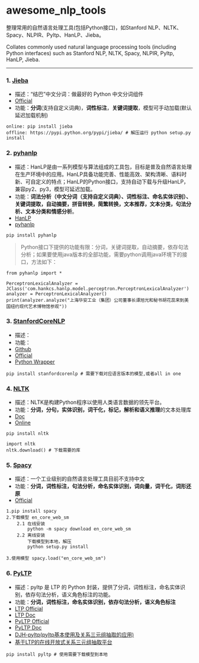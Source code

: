 # awesome_nlp_tools

整理常用的自然语言处理工具(包括Python接口)，如Stanford NLP、NLTK、Spacy、NLPIR、Pyltp、HanLP、Jieba。

Collates commonly used natural language processing tools (including Python interfaces) such as Stanford NLP, NLTK, Spacy, NLPIR, Pyltp, HanLP, Jieba.

---

### 1. [Jieba](./jieba.ipynb)
- 描述：“结巴”中文分词：做最好的 Python 中文分词组件
- [Official](https://github.com/fxsjy/jieba)
- 功能：**分词**(支持自定义词典)，**词性标注**，**关键词提取**，模型可手动加载(默认延迟加载机制)


```shell
online: pip install jieba
offline: https://pypi.python.org/pypi/jieba/ # 解压运行 python setup.py install
```

### 2. [pyhanlp](./pyhanlp.ipynb)
- 描述：HanLP是由一系列模型与算法组成的工具包，目标是普及自然语言处理在生产环境中的应用。HanLP具备功能完善、性能高效、架构清晰、语料时新、可自定义的特点；HanLP的Python接口，支持自动下载与升级HanLP，兼容py2、py3，模型可延迟加载。
- 功能：**词法分析（中文分词（支持自定义词典）、词性标注、命名实体识别）、关键词提取，自动摘要，拼音转换，简繁转换，文本推荐，文本分类，句法分析、文本分类和情感分析**。
- [HanLP](https://github.com/hankcs/HanLP)
- [pyhanlp](https://github.com/hankcs/pyhanlp)


```shell
pip install pyhanlp
```
> Python接口下提供的功能有限：分词，关键词提取，自动摘要，依存句法分析；如果要使用java版本的全部功能，需要python调用java环境下的接口，方法如下：

```shell
from pyhanlp import *

PerceptronLexicalAnalyzer = JClass('com.hankcs.hanlp.model.perceptron.PerceptronLexicalAnalyzer')
analyzer = PerceptronLexicalAnalyzer()
print(analyzer.analyze("上海华安工业（集团）公司董事长谭旭光和秘书胡花蕊来到美国纽约现代艺术博物馆参观"))
```

### 3. [StanfordCoreNLP](。、stanford_corenlp.ipynb)

- 描述：
- 功能：
- [Github](https://github.com/stanfordnlp/CoreNLP)
- [Official](https://stanfordnlp.github.io/CoreNLP/)
- [Python Wrapper](https://github.com/Good2NLP/stanford-corenlp)

```shell
pip install stanfordcorenlp # 需要下载对应语言版本的模型,或者all in one 
```

### 4. [NLTK](./nltk.ipynb)

- 描述：NLTK是构建Python程序以使用人类语言数据的领先平台。
- 功能：**分词，分句，实体识别，词干化，标记，解析和语义推理**的文本处理库
- [Doc](http://www.nltk.org/)
- [Online](http://www.nltk.org/book/)

```shell
pip install nltk

import nltk
nltk.download() # 下载需要的库
```

### 5. [Spacy](https://spacy.io/)

- 描述：一个工业级别的自然语言处理工具目前不支持中文
- 功能：**分词，词性标注，句法分析，命名实体识别，词向量，词干化，词形还原**
- [Official](https://spacy.io/)

```shell
1.pip install spacy
2.下载模型 en_core_web_sm
    2.1 在线安装 
        python -m spacy download en_core_web_sm
    2.2 离线安装 
        下载模型到本地，解压
        python setup.py install
        
3.使用模型 spacy.load("en_core_web_sm")

```

### 6. [PyLTP](https://github.com/HuangFJ/pyltp)

- 描述：pyltp 是 LTP 的 Python 封装，提供了分词，词性标注，命名实体识别，依存句法分析，语义角色标注的功能。
- 功能：**分词，词性标注，命名实体识别，依存句法分析，语义角色标注**
- [LTP Official](https://github.com/HIT-SCIR/ltp)
- [LTP Doc](https://ltp.readthedocs.io/zh_CN/latest/begin.html)
- [PyLTP Official](https://github.com/HuangFJ/pyltp)
- [PyLTP Doc](https://pyltp.readthedocs.io/zh_CN/develop/api.html)
- [DJH-pyltp(pyltp基本使用及关系三元组抽取的应用)](https://github.com/jasonhavenD/DJH-pyltp)
- [基于LTP的在线开放式关系三元组抽取平台](https://github.com/jasonhavenD/DJH-GraduationDesign)

```shell
pip install pyltp # 使用需要下载模型到本地
```
